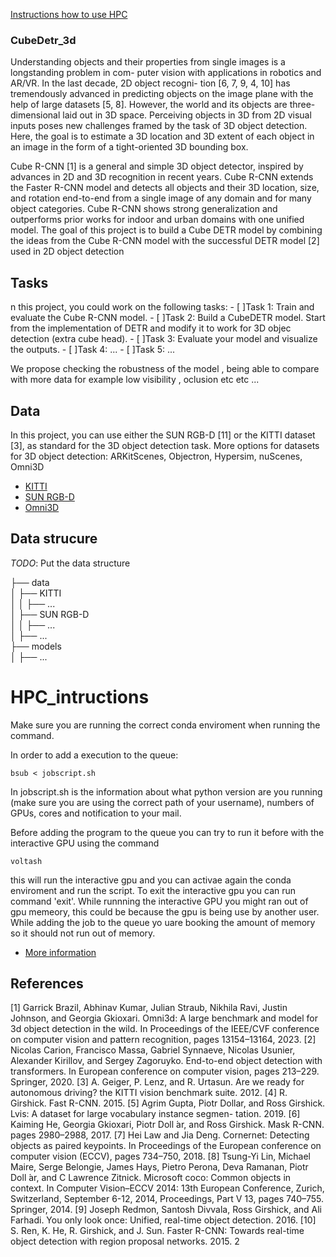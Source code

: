 
[Instructions how to use HPC](#HPC_intructions)
### CubeDetr_3d
Understanding objects and their properties from single images is a longstanding problem in com-
puter vision with applications in robotics and AR/VR. In the last decade, 2D object recogni-
tion [6, 7, 9, 4, 10] has tremendously advanced in predicting objects on the image plane with the
help of large datasets [5, 8]. However, the world and its objects are three-dimensional laid out in
3D space. Perceiving objects in 3D from 2D visual inputs poses new challenges framed by the task
of 3D object detection. Here, the goal is to estimate a 3D location and 3D extent of each object in
an image in the form of a tight-oriented 3D bounding box.

Cube R-CNN [1] is a general and simple 3D object detector, inspired by advances in 2D and 3D
recognition in recent years. Cube R-CNN extends the Faster R-CNN model and detects all objects
and their 3D location, size, and rotation end-to-end from a single image of any domain and for
many object categories. Cube R-CNN shows strong generalization and outperforms prior works for
indoor and urban domains with one unified model.
The goal of this project is to build a Cube DETR model by combining the ideas from the Cube
R-CNN model with the successful DETR model [2] used in 2D object detection

## Tasks

n this project, you could work on the following tasks:
    - [ ]Task 1: Train and evaluate the Cube R-CNN model.
    - [ ]Task 2: Build a CubeDETR model. Start from the implementation of DETR and modify it to work for 3D objec detection (extra cube head).
    - [ ]Task 3: Evaluate your model and visualize the outputs.
    - [ ]Task 4: ...
    - [ ]Task 5: ...

We propose checking the robustness of the model , being able to compare with more data for example low visibility , oclusion etc etc ... 

## Data

In this project, you can use either the SUN RGB-D [11] or the KITTI dataset [3], as standard for
the 3D object detection task. More options for datasets for 3D object detection: ARKitScenes,
Objectron, Hypersim, nuScenes, Omni3D

- [KITTI](https://www.cvlibs.net/datasets/kitti/)
- [SUN RGB-D](https://rgbd.cs.princeton.edu/)
- [Omni3D](https://github.com/facebookresearch/omni3d)

## Data strucure

*TODO*: Put the data structure  

├── data  
│   ├── KITTI  
│   │   ├── ...  
│   ├── SUN RGB-D  
│   │   ├── ...  
│   ├── ...  
├── models  
│   ├── ...  

# HPC_intructions
Make sure you are running the correct conda enviroment when running the command.

In order to add a execution to the queue:
```
bsub < jobscript.sh
```
In jobscript.sh is the information about what python version are you running (make sure you are using the correct path of your username), numbers of GPUs, cores and notification to your mail.


Before adding the program to the queue you can try to run it before with the interactive GPU using the command
```
voltash
```
this will run the interactive gpu and you can activae again the conda enviroment and run the script. To exit the interactive gpu you can run command 'exit'. While runnning the interactive GPU you might ran out of gpu memeory, this could be because the gpu is being use by another user. While adding the job to the queue yo uare booking the amount of memory so it should not run out of memory.


- [More information](https://skaftenicki.github.io/dtu_mlops/s10_extra/high_performance_clusters/)

## References

[1] Garrick Brazil, Abhinav Kumar, Julian Straub, Nikhila Ravi, Justin Johnson, and Georgia Gkioxari.
Omni3d: A large benchmark and model for 3d object detection in the wild. In Proceedings of the
IEEE/CVF conference on computer vision and pattern recognition, pages 13154–13164, 2023.
[2] Nicolas Carion, Francisco Massa, Gabriel Synnaeve, Nicolas Usunier, Alexander Kirillov, and Sergey
Zagoruyko. End-to-end object detection with transformers. In European conference on computer vision,
pages 213–229. Springer, 2020.
[3] A. Geiger, P. Lenz, and R. Urtasun. Are we ready for autonomous driving? the KITTI vision benchmark
suite. 2012.
[4] R. Girshick. Fast R-CNN. 2015.
[5] Agrim Gupta, Piotr Dollar, and Ross Girshick. Lvis: A dataset for large vocabulary instance segmen-
tation. 2019.
[6] Kaiming He, Georgia Gkioxari, Piotr Doll ́ar, and Ross Girshick. Mask R-CNN. pages 2980–2988, 2017.
[7] Hei Law and Jia Deng. Cornernet: Detecting objects as paired keypoints. In Proceedings of the European
conference on computer vision (ECCV), pages 734–750, 2018.
[8] Tsung-Yi Lin, Michael Maire, Serge Belongie, James Hays, Pietro Perona, Deva Ramanan, Piotr Doll ́ar,
and C Lawrence Zitnick. Microsoft coco: Common objects in context. In Computer Vision–ECCV 2014:
13th European Conference, Zurich, Switzerland, September 6-12, 2014, Proceedings, Part V 13, pages
740–755. Springer, 2014.
[9] Joseph Redmon, Santosh Divvala, Ross Girshick, and Ali Farhadi. You only look once: Unified, real-time
object detection. 2016.
[10] S. Ren, K. He, R. Girshick, and J. Sun. Faster R-CNN: Towards real-time object detection with region
proposal networks. 2015.
2
